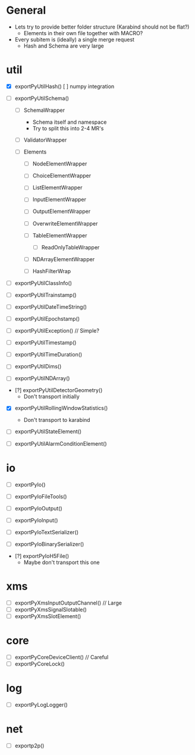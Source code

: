 
General
=======

- Lets try to provide better folder structure (Karabind should not be flat?)
  * Elements in their own file together with MACRO?
- Every subitem is (ideally) a single merge request
  * Hash and Schema are very large


# util
* [x] exportPyUtilHash()
    [ ] numpy integration

- [ ] exportPyUtilSchema()

  * [ ] SchemaWrapper
    * Schema itself and namespace
    * Try to split this into 2-4 MR's

  * [ ] ValidatorWrapper

  * [ ] Elements
    * [ ] NodeElementWrapper
    * [ ] ChoiceElementWrapper
    * [ ] ListElementWrapper
    * [ ] InputElementWrapper
    * [ ] OutputElementWrapper
    * [ ] OverwriteElementWrapper
    * [ ] TableElementWrapper
      * [ ] ReadOnlyTableWrapper
    * [ ] NDArrayElementWrapper
    * [ ] HashFilterWrap


- [ ] exportPyUtilClassInfo()
- [ ] exportPyUtilTrainstamp()
- [ ] exportPyUtilDateTimeString()
- [ ] exportPyUtilEpochstamp()
- [ ] exportPyUtilException() // Simple?
- [ ] exportPyUtilTimestamp()
- [ ] exportPyUtilTimeDuration()
- [ ] exportPyUtilDims()
- [ ] exportPyUtilNDArray()
- [?] exportPyUtilDetectorGeometry()
  * Don't transport initially
- [X] exportPyUtilRollingWindowStatistics()
  * Don't transport to karabind

- [ ] exportPyUtilStateElement()
- [ ] exportPyUtilAlarmConditionElement()

# io
- [ ] exportPyIo()
- [ ] exportPyIoFileTools()

- [ ] exportPyIoOutput()
- [ ] exportPyIoInput()
- [ ] exportPyIoTextSerializer()
- [ ] exportPyIoBinarySerializer()
- [?] exportPyIoH5File()
  * Maybe don't transport this one

# xms
- [ ] exportPyXmsInputOutputChannel() // Large
- [ ] exportPyXmsSignalSlotable()
- [ ] exportPyXmsSlotElement()

# core
- [ ] exportPyCoreDeviceClient() // Careful
- [ ] exportPyCoreLock()

# log
- [ ] exportPyLogLogger()

# net
- [ ] exportp2p()

